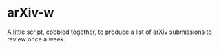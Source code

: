 # arXiv-w
A little script, cobbled together, to produce a list of arXiv submissions to review once a week.
